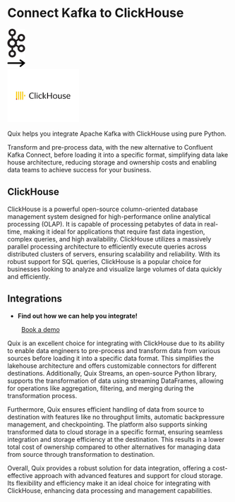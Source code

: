 # Connect Kafka to ClickHouse

<div class="connect-images cards blog-grid-card" markdown>
<div>
<img src="../images/kafka_logo.png" width="40px" />
</div>
<div>
<img src="../images/arrow.svg" width="40px" />
</div>
<div>
<img src="./images/clickhouse_1.jpg" />
</div>
</div>

Quix helps you integrate Apache Kafka with ClickHouse using pure Python.

Transform and pre-process data, with the new alternative to Confluent Kafka Connect, before loading it into a specific format, simplifying data lake house architecture, reducing storage and ownership costs and enabling data teams to achieve success for your business.

## ClickHouse

ClickHouse is a powerful open-source column-oriented database management system designed for high-performance online analytical processing (OLAP). It is capable of processing petabytes of data in real-time, making it ideal for applications that require fast data ingestion, complex queries, and high availability. ClickHouse utilizes a massively parallel processing architecture to efficiently execute queries across distributed clusters of servers, ensuring scalability and reliability. With its robust support for SQL queries, ClickHouse is a popular choice for businesses looking to analyze and visualize large volumes of data quickly and efficiently.

## Integrations

<div class="grid cards" markdown>

- __Find out how we can help you integrate!__

    <a class="md-button md-button--primary" href="https://share.hsforms.com/1iW0TmZzKQMChk0lxd_tGiw4yjw2?__hstc=175542013.2303933fbd746c0ac86d9ccbe9bc9100.1728383268831.1729603416735.1729620918855.31&__hssc=175542013.1.1729620918855&__hsfp=2132701734" target="_blank" style="margin:.5rem;">Book a demo</a>

</div>


Quix is an excellent choice for integrating with ClickHouse due to its ability to enable data engineers to pre-process and transform data from various sources before loading it into a specific data format. This simplifies the lakehouse architecture and offers customizable connectors for different destinations. Additionally, Quix Streams, an open-source Python library, supports the transformation of data using streaming DataFrames, allowing for operations like aggregation, filtering, and merging during the transformation process.

Furthermore, Quix ensures efficient handling of data from source to destination with features like no throughput limits, automatic backpressure management, and checkpointing. The platform also supports sinking transformed data to cloud storage in a specific format, ensuring seamless integration and storage efficiency at the destination. This results in a lower total cost of ownership compared to other alternatives for managing data from source through transformation to destination.

Overall, Quix provides a robust solution for data integration, offering a cost-effective approach with advanced features and support for cloud storage. Its flexibility and efficiency make it an ideal choice for integrating with ClickHouse, enhancing data processing and management capabilities.


